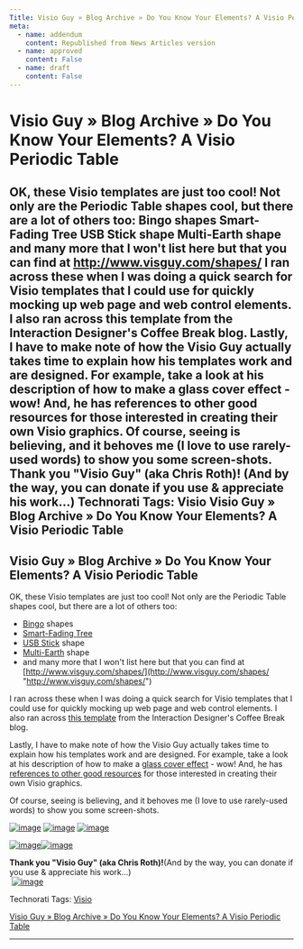 ```yaml
---
Title: Visio Guy » Blog Archive » Do You Know Your Elements? A Visio Periodic Table
meta:
  - name: addendum
    content: Republished from News Articles version
  - name: approved
    content: False
  - name: draft
    content: False
---
```

# Visio Guy » Blog Archive » Do You Know Your Elements? A Visio Periodic Table
OK, these Visio templates are just too cool! Not only are the Periodic Table shapes cool, but there are a lot of others too:  Bingo shapes  Smart-Fading Tree  USB Stick shape   Multi-Earth shape  and many more that I won't list here but that you can find at http://www.visguy.com/shapes/  I ran across these when I was doing a quick search for Visio templates that I could use for quickly mocking up web page and web control elements. I also ran across this template from the Interaction Designer's Coffee Break blog.  Lastly, I have to make note of how the Visio Guy actually takes time to explain how his templates work and are designed. For example, take a look at his description of how to make a glass cover effect - wow! And, he has references to other good resources for those interested in creating their own Visio graphics.  Of course, seeing is believing, and it behoves me (I love to use rarely-used words) to show you some screen-shots.      Thank you "Visio Guy" (aka Chris Roth)! (And by the way, you can donate if you use & appreciate his work...)   Technorati Tags: Visio  Visio Guy » Blog Archive » Do You Know Your Elements? A Visio Periodic Table
---
## Visio Guy » Blog Archive » Do You Know Your Elements? A Visio Periodic Table


OK, these Visio templates are just too cool! Not only are the Periodic Table shapes cool, but there are a lot of others too:


- [Bingo](http://www.visguy.com/2008/01/23/visio-bingo-template/) shapes
- [Smart-Fading Tree](http://www.visguy.com/2007/12/03/smartshape-tutorial-fading-trees/)
- [USB Stick](http://www.visguy.com/2007/12/03/smartshape-tutorial-fading-trees/) shape
- [Multi-Earth](http://www.visguy.com/2007/06/06/multi-earth-shape/) shape
- and many more that I won't list here but that you can find at [http://www.visguy.com/shapes/](http://www.visguy.com/shapes/ "http://www.visguy.com/shapes/")



I ran across these when I was doing a quick search for Visio templates that I could use for quickly mocking up web page and web control elements. I also ran across [this template](http://www.guuui.com/issues/02_07.php) from the Interaction Designer's Coffee Break blog.



Lastly, I have to make note of how the Visio Guy actually takes time to explain how his templates work and are designed. For example, take a look at his description of how to make a [glass cover effect](http://www.visguy.com/2008/03/18/how-to-draw-glass-in-visio/) - wow! And, he has [references to other good resources](http://www.visguy.com/2007/05/04/data-graphics-resources/) for those interested in creating their own Visio graphics.



Of course, seeing is believing, and it behoves me (I love to use rarely-used words) to show you some screen-shots.



[![image](http://by1.storage.msn.com/y1p2B_z1PZsOWKMoioljn3v5fqq-7J1yr1UjY0XJFMBJU_SoJnxjDclqLGOhHTnlMdPeHx7paHEpI6NtLmK1aCHddhUbK9Rl6Ae?PARTNER=WRITER)](http://by1.storage.msn.com/y1p2B_z1PZsOWK7Os36abJRpYfizrrebR2b9TG79Zkqo15B4gDywM3MJ9nafFXrylyJLXcQ4aRfBLoF1Ribs8VLBAgKXLGQw9Qq?PARTNER=WRITER) [![image](http://by1.storage.msn.com/y1p2B_z1PZsOWIbGYCaa8oUhUHrRRf93Em1DzFtiLKo1UtP-eb3Sx6RZvhyX2H1u83JCVd8w53DWUML4aySfAx1NijaWJJN9sHd?PARTNER=WRITER)](http://by1.storage.msn.com/y1p2B_z1PZsOWJp74kYe_EsgxKv-y2Hy9zqJZITOgOuH8tS4XeiT9OHuaH_oZ1PHcHtRfiiLJLDiJHxZZkI3o8mr1JaimKRQprG?PARTNER=WRITER) [![image](http://by1.storage.msn.com/y1p2B_z1PZsOWKR7cFrkm1CqiK3jQY8HtY-ORHLTV03khR1a12krZkQ3kOZgrVwV9mpIM8-BgtU7RPzPw59z7_GNfVfj5hzs6ft?PARTNER=WRITER)](http://by1.storage.msn.com/y1p2B_z1PZsOWJ_wiQjdQxn9pmQH8f1U6D_7OTp0817smTlgmRX4gNZUVnp0-a9d9JADzVdt5T5JXEJudTJqo1Sesvja9Nvcblp?PARTNER=WRITER)



[![image](http://by1.storage.msn.com/y1p2B_z1PZsOWLt9DLaCyakriVzCc48REnOQ2x7Mg1pb6Useo0fgDMjEZzPllnHXHGG--QzfqAkvjIvoQAIX6jzce7tEK4Vv4so?PARTNER=WRITER)](http://by1.storage.msn.com/y1p2B_z1PZsOWIUCmavlGRtaDCshdne4-cHCt61iE9I3Xm6nZA9xbballqHykjCCiZXRcMaWg59HW-Mu_7t0q1juBHCBcAyZ2H-?PARTNER=WRITER)[![image](http://by1.storage.msn.com/y1p2B_z1PZsOWIVxenzCKYnjbw4hHMWLfYqdbd9SYjTGSSL_eyhkMt_kD0tWdp_8XTqB6OnfptbE83zzafgUdYVL9WCdFmTf53d?PARTNER=WRITER)](http://by1.storage.msn.com/y1p2B_z1PZsOWLq7czCM905jJGA5GgSNcciWRRRvflJkftAALRs1ggaz6ajbTpF_6CkYTw9otAsLuZXPm7S3WgxWIlQNATO1x8m?PARTNER=WRITER)



**Thank you "Visio Guy" (aka Chris Roth)!**(And by the way, you can donate if you use & appreciate his work...)       
 [![image](http://byfiles.storage.msn.com/y1pVsZrE6WdSxrPdfupNrazCEt-2S4dZq2kOF502MgBn4AC-NiClTro0bkaR7rBbT-z7VQyfHkVs8A?PARTNER=WRITER)](http://www.visguy.com/about/)


Technorati Tags: [Visio](http://technorati.com/tags/Visio)


[Visio Guy » Blog Archive » Do You Know Your Elements? A Visio Periodic Table](http://www.visguy.com/2008/02/23/do-you-know-your-elements-a-visio-periodic-table/)





---
